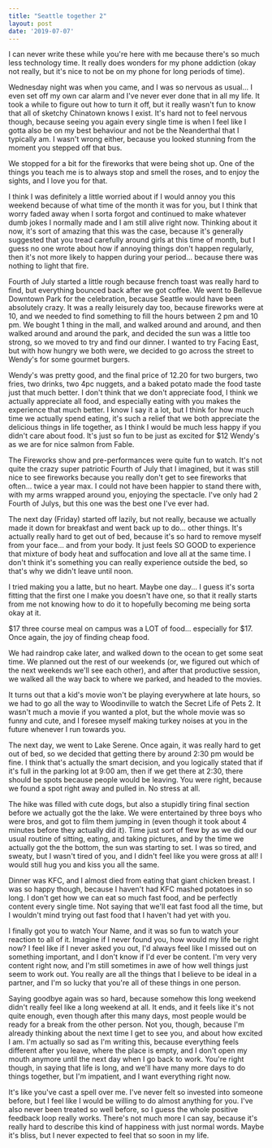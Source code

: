 ```yaml
---
title: "Seattle together 2"
layout: post
date: '2019-07-07'
---
```


I can never write these while you're here with me because there's so much less technology time. It really does wonders for my phone addiction (okay not really, but it's nice to not be on my phone for long periods of time).

Wednesday night was when you came, and I was so nervous as usual... I even set off my own car alarm and I've never ever done that in all my life. It took a while to figure out how to turn it off, but it really wasn't fun to know that all of sketchy Chinatown knows I exist. It's hard not to feel nervous though, because seeing you again every single time is when I feel like I gotta also be on my best behaviour and not be the Neanderthal that I typically am. I wasn't wrong either, because you looked stunning from the moment you stepped off that bus.

We stopped for a bit for the fireworks that were being shot up. One of the things you teach me is to always stop and smell the roses, and to enjoy the sights, and I love you for that.

I think I was definitely a little worried about if I would annoy you this weekend because of what time of the month it was for you, but I think that worry faded away when I sorta forgot and continued to make whatever dumb jokes I normally made and I am still alive right now. Thinking about it now, it's sort of amazing that this was the case, because it's generally suggested that you tread carefully around girls at this time of month, but I guess no one wrote about how if annoying things don't happen regularly, then it's not more likely to happen during your period... because there was nothing to light that fire. 

Fourth of July started a little rough because french toast was really hard to find, but everything bounced back after we got coffee. We went to Bellevue Downtown Park for the celebration, because Seattle would have been absolutely crazy. It was a really leisurely day too, because fireworks were at 10, and we needed to find something to fill the hours between 2 pm and 10 pm. We bought 1 thing in the mall, and walked around and around, and then walked around and around the park, and decided the sun was a little too strong, so we moved to try and find our dinner. I wanted to try Facing East, but with how hungry we both were, we decided to go across the street to Wendy's for some gourmet burgers. 

Wendy's was pretty good, and the final price of 12.20 for two burgers, two fries, two drinks, two 4pc nuggets, and a baked potato made the food taste just that much better. I don't think that we don't appreciate food, I think we actually appreciate all food, and especially eating with you makes the experience that much better. I know I say it a lot, but I think for how much time we actually spend eating, it's such a relief that we both appreciate the delicious things in life together, as I think I would be much less happy if you didn't care about food. It's just so fun to be just as excited for $12 Wendy's as we are for nice salmon from Fable.

The Fireworks show and pre-performances were quite fun to watch. It's not quite the crazy super patriotic Fourth of July that I imagined, but it was still nice to see fireworks because you really don't get to see fireworks that often... twice a year max. I could not have been happier to stand there with, with my arms wrapped around you, enjoying the spectacle. I've only had 2 Fourth of Julys, but this one was the best one I've ever had.

The next day (Friday) started off lazily, but not really, because we actually made it down for breakfast and went back up to do... other things. It's actually really hard to get out of bed, because it's so hard to remove myself from your face... and from your body. It just feels SO GOOD to experience that mixture of body heat and suffocation and love all at the same time. I don't think it's something you can really experience outside the bed, so that's why we didn't leave until noon.

I tried making you a latte, but no heart. Maybe one day... I guess it's sorta fitting that the first one I make you doesn't have one, so that it really starts from me not knowing how to do it to hopefully becoming me being sorta okay at it.

$17 three course meal on campus was a LOT of food... especially for $17. Once again, the joy of finding cheap food.

We had raindrop cake later, and walked down to the ocean to get some seat time. We planned out the rest of our weekends (or, we figured out which of the next weekends we'll see each other), and after that productive session, we walked all the way back to where we parked, and headed to the movies.

It turns out that a kid's movie won't be playing everywhere at late hours, so we had to go all the way to Woodinville to watch the Secret Life of Pets 2. It wasn't much a movie if you wanted a plot, but the whole movie was so funny and cute, and I foresee myself making turkey noises at you in the future whenever I run towards you.

The next day, we went to Lake Serene. Once again, it was really hard to get out of bed, so we decided that getting there by around 2:30 pm would be fine. I think that's actually the smart decision, and you logically stated that if it's full in the parking lot at 9:00 am, then if we get there at 2:30, there should be spots because people would be leaving. You were right, because we found a spot right away and pulled in. No stress at all.

The hike was filled with cute dogs, but also a stupidly tiring final section before we actually got the the lake. We were entertained by three boys who were bros, and got to film them jumping in (even though it took about 4 minutes before they actually did it). Time just sort of flew by as we did our usual routine of sitting, eating, and taking pictures, and by the time we actually got the the bottom, the sun was starting to set. I was so tired, and sweaty, but I wasn't tired of you, and I didn't feel like you were gross at all! I would still hug you and kiss you all the same. 

Dinner was KFC, and I almost died from eating that giant chicken breast. I was so happy though, because I haven't had KFC mashed potatoes in so long. I don't get how we can eat so much fast food, and be perfectly content every single time. Not saying that we'll eat fast food all the time, but I wouldn't mind trying out fast food that I haven't had yet with you.

I finally got you to watch Your Name, and it was so fun to watch your reaction to all of it. Imagine if I never found you, how would my life be right now? I feel like if I never asked you out, I'd always feel like I missed out on something important, and I don't know if I'd ever be content. I'm very very content right now, and I'm still sometimes in awe of how well things just seem to work out. You really are all the things that I believe to be ideal in a partner, and I'm so lucky that you're all of these things in one person.

Saying goodbye again was so hard, because somehow this long weekend didn't really feel like a long weekend at all. It ends, and it feels like it's not quite enough, even though after this many days, most people would be ready for a break from the other person. Not you, though, because I'm already thinking about the next time I get to see you, and about how excited I am. I'm actually so sad as I'm writing this, because everything feels different after you leave, where the place is empty, and I don't open my mouth anymore until the next day when I go back to work. You're right though, in saying that life is long, and we'll have many more days to do things together, but I'm impatient, and I want everything right now.

It's like you've cast a spell over me. I've never felt so invested into someone before, but I feel like I would be willing to do almost anything for you. I've also never been treated so well before, so I guess the whole positive feedback loop really works. There's not much more I can say, because it's really hard to describe this kind of happiness with just normal words. Maybe it's bliss, but I never expected to feel that so soon in my life.